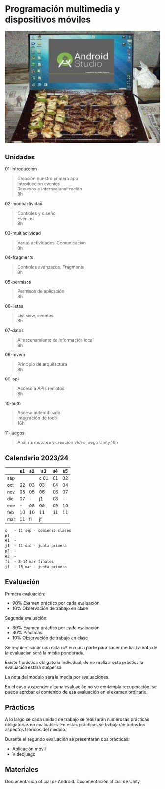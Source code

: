 # Programación multimedia y dispositivos móviles

![android](AndroidStudio.jpg)

## Unidades

01-introducción

> Creación nuestro primera app<br>
> Introducción eventos<br>
> Recursos e internacionalización<br>
> 8h

02-monoactividad

> Controles y diseño<br>
> Eventos<br>
> 8h

03-multiactividad

> Varias actividades. Comunicación<br>
> 8h

04-fragments

> Controles avanzados. Fragments<br>
> 8h

05-permisos

> Permisos de aplicación<br>
> 8h

06-listas

> List view, eventos<br>
> 8h

07-datos

> Almacenamiento de información local<br>
> 8h

08-mvvm

> Principio de arquitectura<br>
> 8h

09-api

> Acceso a APIs remotos<br>
> 8h

10-auth

> Acceso autentificado<br>
> Integración de todo<br>
> 16h

11-juegos

> Análisis motores y creación video juego
> Unity
> 16h


## Calendario 2023/24

|     	| s1 	| s2 	| s3 	| s4 	| s5 	|
|-----	|----	|----	|----	|----	|----	|
| sep 	|    	|    	| c 01 	| 01   	| 02   	|
| oct 	| 02   	| 03   	| 03   	| 04   	| 04   	|
| nov 	| 05   	| 05   	| 06   	| 06   	| 07   	|
| dic 	| 07   	|   - 	| j1  	| 08   	|   - 	|
| ene 	|   - 	| 08  	| 09   	| 09   	| 10   	|
| feb 	| 10   	| 10  	| 11   	| 11   	| 11   	|
| mar 	| 11   	| fi  	| jf 	|    	|    	|

```txt
c   - 11 sep - comienzo clases
p1  - 
e1  - 
j1  - 11 dic - junta primera
p2  - 
e2  - 
fi  - 8-14 mar finales
jf  - 15 mar - junta primera
```

## Evaluación

Primera evaluación:

- 90% Examen práctico por cada evaluación 
- 10% Observación de trabajo en clase

Segunda evaluación:

- 60% Examen práctico por cada evaluación 
- 30% Prácticas
- 10% Observación de trabajo en clase

Se requiere sacar una nota ```>=5``` en cada parte para hacer media. La nota de la evaluación será la media ponderada.

Existe 1 práctica obligatoria individual, de no realizar esta práctica la evaluación estará suspensa.

La nota del módulo será la media por evaluaciones.

En el caso suspender alguna evaluación no se contempla recuperación, se puede aprobar el contenido de esa evaluación en el examen ordinario.


## Prácticas

A lo largo de cada unidad de trabajo se realizarán numerosas prácticas obligatorias no evaluables. En estas prácticas se trabajarán todos los aspectos teóricos del módulo.

Durante el segundo evaluación se presentarán dos prácticas:
- Aplicación móvil
- Videojuego

## Materiales

Documentación oficial de Android.
Documentación oficial de Unity.